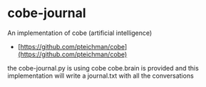 # cobe-journal
An implementation of cobe (artificial intelligence)
- [https://github.com/pteichman/cobe](https://github.com/pteichman/cobe)

the cobe-journal.py is using cobe 
cobe.brain is provided 
and this implementation will write a journal.txt with all the conversations